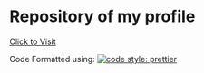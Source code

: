 <h1>Repository of my profile</h1>
<a href="https://paitronics.me">Click to Visit</a>

Code Formatted using:
[![code style: prettier](https://img.shields.io/badge/code_style-prettier-ff69b4.svg?style=flat-square)](https://github.com/prettier/prettier)

